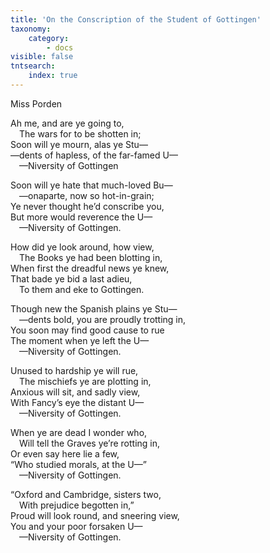 ```yaml
---
title: 'On the Conscription of the Student of Gottingen'
taxonomy:
    category:
        - docs
visible: false
tntsearch:
    index: true
---
```


<div class="author">Miss Porden</div>

Ah me, and are ye going to,  
&emsp;The wars for to be shotten in;  
Soon will ye mourn, alas ye Stu—  
—dents of hapless, of the far-famed U—  
&emsp;—Niversity of Gottingen 

Soon will ye hate that much-loved Bu—  
&emsp;—onaparte, now so hot-in-grain;  
Ye never thought he’d conscribe you,  
But more would reverence the U—  
&emsp;—Niversity of Gottingen. 

How did ye look around, how view,  
&emsp;The Books ye had been blotting in,  
When first the dreadful news ye knew,   
That bade ye bid a last adieu,  
&emsp;To them and eke to Gottingen.  

<span data-tippy="All soldiers non to Spain" class="green">Though new the Spanish plains</span> ye Stu—  
&emsp;—dents bold, <span data-tippy="in troops are" class="green">you are proudly</span> trotting in,  
<span data-tippy="And" class="green">You</span> soon may find good cause to rue  
The moment when ye left the U—  
&emsp;—Niversity of Gottingen. 

Unused to hardship ye will rue,  
&emsp;The mischiefs ye are plotting in,  
Anxious will sit, and sadly view,  
With Fancy’s eye the distant U—  
&emsp;—Niversity of Gottingen.  

When ye are dead I wonder who,  
&emsp;Will tell the Graves ye’re rotting in,  
Or even say here lie a few,  
“Who studied morals, at the U—”  
&emsp;—Niversity of Gottingen.  

“Oxford and Cambridge, sisters two,  
&emsp;With prejudice begotten in,”  
Proud will look round, and sneering view,  
You and your poor forsaken U—  
&emsp;—Niversity of Gottingen.  